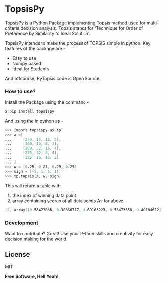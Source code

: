 # TopsisPy


TopsisPy is a Python Package implementing [Topsis](https://en.wikipedia.org/wiki/TOPSIS) method used for multi-criteria decision analysis.
Topsis stands for 'Technique for Order of Preference by Similarity to Ideal Solution'.

TopsisPy intends to make the process of TOPSIS simple in python. Key features of the package are -

  - Easy to use
  - Numpy based
  - Ideal for Students

And offcourse, PyTopsis code is Open Source.

### How to use?
Install the Package using the command - 
```s
$ pip install topsispy
```
And using the in python as - 
```s
>>> import topsispy as tp
>>> a =[
...     [250, 16, 12, 5],
...     [200, 16, 8, 3],
...     [300, 32, 16, 4],
...     [275, 32, 8, 4],
...     [225, 16, 16, 2]
... ]
>>> w = [0.25, 0.25, 0.25, 0.25]
>>> sign = [-1, 1, 1, 1]
>>> tp.topsis(a, w, sign)
```
This will return a tuple with
1. the index of winning data point
2. array containing scores of all data points
As for above -
```s
(2, array([0.53427686, 0.30836777, 0.69163223, 0.53473658, 0.40104612]))
```

### Development

Want to contribute? Great!
Use your Python skills and creativity for easy decision making for the world.

License
----

MIT

**Free Software, Hell Yeah!**
